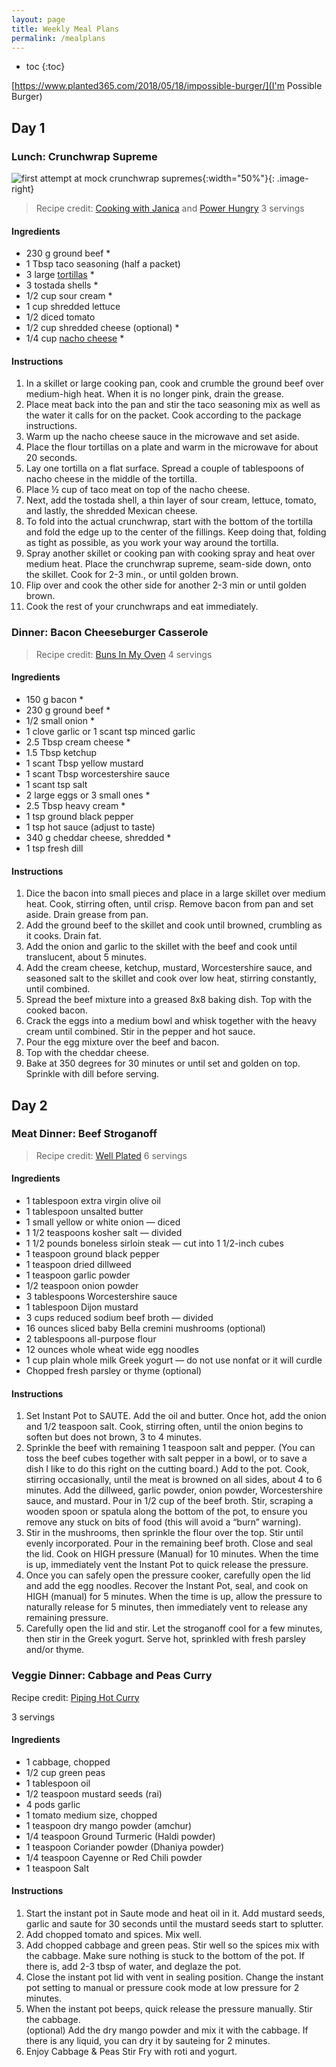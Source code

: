 ```yaml
---
layout: page
title: Weekly Meal Plans
permalink: /mealplans
---
```


<!-- These meal plans assume you have the following items already in your pantry:

* Flours (all purpose, bread, and whole wheat)
* Applesauce
* Baking powder
* Baking soda
* BBQ sauce
* Beans and legumes (dry, variety)
* Bread flour
* Butter or vegetable shortening (like margarine)
* Canned tuna
* Chia seeds or flax seeds
* Coconut (dried and shredded)
* Cornmeal
* Cornstarch or tapioca starch
* Chocolate chips or carob chips
* Garlic
* Lemon juice or lime juice
* Oats (rolled)
* Olive oil
* Pasta (variety)
* Peanut butter
* Rice
* Spices (variety)
* Spinach
* Soy sauce
* Sugar
* Tomatoes (canned)
* Vegetable stock
* Vinegar
* Yeast
* Yellow onions -->

* toc
{:toc}

[https://www.planted365.com/2018/05/18/impossible-burger/](I'm Possible Burger)

## Day 1

### Lunch: Crunchwrap Supreme

![first attempt at mock crunchwrap supremes](/food/foodventures/images/mock-crunchwrap-supremes.jpg){:width="50%"}{: .image-right}

> Recipe credit: [Cooking with Janica](https://cookingwithjanica.com/homemade-crunchwrap-supreme-recipe/#tasty-recipes-6859) and [Power Hungry](https://powerhungry.com/2018/05/1-ingredient-red-lentil-tortillas-grain-free-vegan/)
> 3 servings

#### Ingredients

- 230 g ground beef *
- 1 Tbsp taco seasoning (half a packet)
- 3 large [tortillas](https://powerhungry.com/2018/05/1-ingredient-red-lentil-tortillas-grain-free-vegan/) *
- 3 tostada shells *
- 1/2 cup sour cream *
- 1 cup shredded lettuce
- 1/2 diced tomato
- 1/2 cup shredded cheese (optional) *
- 1/4 cup [nacho cheese](https://www.budgetbytes.com/5-minute-nacho-cheese-sauce/) *

#### Instructions

1. In a skillet or large cooking pan, cook and crumble the ground beef over medium-high heat. When it is no longer pink, drain the grease.
1. Place meat back into the pan and stir the taco seasoning mix as well as the water it calls for on the packet. Cook according to the package instructions.
1. Warm up the nacho cheese sauce in the microwave and set aside.
1. Place the flour tortillas on a plate and warm in the microwave for about 20 seconds.
1. Lay one tortilla on a flat surface. Spread a couple of tablespoons of nacho cheese in the middle of the tortilla.
1. Place ½ cup of taco meat on top of the nacho cheese.
1. Next, add the tostada shell, a thin layer of sour cream, lettuce, tomato, and lastly, the shredded Mexican cheese.
1. To fold into the actual crunchwrap, start with the bottom of the tortilla and fold the edge up to the center of the fillings. Keep doing that, folding as tight as possible, as you work your way around the tortilla.
1. Spray another skillet or cooking pan with cooking spray and heat over medium heat. Place the crunchwrap supreme, seam-side down, onto the skillet. Cook for 2-3 min., or until golden brown.
1. Flip over and cook the other side for another 2-3 min or until golden brown.
1. Cook the rest of your crunchwraps and eat immediately.

### Dinner: Bacon Cheeseburger Casserole

> Recipe credit: [Buns In My Oven](https://www.bunsinmyoven.com/low-carb-bacon-cheeseburger-casserole/)
> 4 servings

#### Ingredients

- 150 g bacon *
- 230 g ground beef *
- 1/2 small onion *
- 1 clove garlic or 1 scant tsp minced garlic
- 2.5 Tbsp cream cheese *
- 1.5 Tbsp ketchup
- 1 scant Tbsp yellow mustard
- 1 scant Tbsp worcestershire sauce
- 1 scant tsp salt
- 2 large eggs or 3 small ones *
- 2.5 Tbsp heavy cream *
- 1 tsp ground black pepper
- 1 tsp hot sauce (adjust to taste)
- 340 g cheddar cheese, shredded *
- 1 tsp fresh dill

#### Instructions

1. Dice the bacon into small pieces and place in a large skillet over medium heat. Cook, stirring often, until crisp. Remove bacon from pan and set aside. Drain grease from pan.
1. Add the ground beef to the skillet and cook until browned, crumbling as it cooks. Drain fat.
1. Add the onion and garlic to the skillet with the beef and cook until translucent, about 5 minutes.
1. Add the cream cheese, ketchup, mustard, Worcestershire sauce, and seasoned salt to the skillet and cook over low heat, stirring constantly, until combined.
1. Spread the beef mixture into a greased 8x8 baking dish. Top with the cooked bacon.
1. Crack the eggs into a medium bowl and whisk together with the heavy cream until combined. Stir in the pepper and hot sauce.
1. Pour the egg mixture over the beef and bacon.
1. Top with the cheddar cheese.
1. Bake at 350 degrees for 30 minutes or until set and golden on top. Sprinkle with dill before serving.

## Day 2

### Meat Dinner: Beef Stroganoff

> Recipe credit: [Well Plated](https://www.wellplated.com/instant-pot-beef-stroganoff/#wprm-recipe-container-32742)
> 6 servings

#### Ingredients

- 1 tablespoon extra virgin olive oil
- 1 tablespoon unsalted butter
- 1 small yellow or white onion — diced
- 1 1/2 teaspoons kosher salt — divided
- 1 1/2 pounds boneless sirloin steak — cut into 1 1/2-inch cubes
- 1 teaspoon ground black pepper
- 1 teaspoon dried dillweed
- 1 teaspoon garlic powder
- 1/2 teaspoon onion powder
- 3 tablespoons Worcestershire sauce
- 1 tablespoon Dijon mustard
- 3 cups reduced sodium beef broth — divided
- 16 ounces sliced baby Bella cremini mushrooms (optional)
- 2 tablespoons all-purpose flour
- 12 ounces whole wheat wide egg noodles
- 1 cup plain whole milk Greek yogurt — do not use nonfat or it will curdle
- Chopped fresh parsley or thyme (optional)

#### Instructions

1. Set Instant Pot to SAUTE. Add the oil and butter. Once hot, add the onion and 1/2 teaspoon salt. Cook, stirring often, until the onion begins to soften but does not brown, 3 to 4 minutes.
1. Sprinkle the beef with remaining 1 teaspoon salt and pepper. (You can toss the beef cubes together with salt pepper in a bowl, or to save a dish I like to do this right on the cutting board.) Add to the pot. Cook, stirring occasionally, until the meat is browned on all sides, about 4 to 6 minutes. Add the dillweed, garlic powder, onion powder, Worcestershire sauce, and mustard. Pour in 1/2 cup of the beef broth. Stir, scraping a wooden spoon or spatula along the bottom of the pot, to ensure you remove any stuck on bits of food (this will avoid a “burn” warning).
1. Stir in the mushrooms, then sprinkle the flour over the top. Stir until evenly incorporated. Pour in the remaining beef broth. Close and seal the lid. Cook on HIGH pressure (Manual) for 10 minutes. When the time is up, immediately vent the Instant Pot to quick release the pressure.
1. Once you can safely open the pressure cooker, carefully open the lid and add the egg noodles. Recover the Instant Pot, seal, and cook on HIGH (manual) for 5 minutes. When the time is up, allow the pressure to naturally release for 5 minutes, then immediately vent to release any remaining pressure.
1. Carefully open the lid and stir. Let the stroganoff cool for a few minutes, then stir in the Greek yogurt. Serve hot, sprinkled with fresh parsley and/or thyme.

### Veggie Dinner: Cabbage and Peas Curry

Recipe credit: [Piping Hot Curry](https://pipingpotcurry.com/cabbage-peas-stir-fry-pressure-cooker/#wprm-recipe-container-2739)

3 servings

#### Ingredients

- 1 cabbage, chopped
- 1/2 cup green peas
- 1 tablespoon oil
- 1/2 teaspoon mustard seeds (rai)
- 4 pods garlic
- 1 tomato medium size, chopped
- 1 teaspoon dry mango powder (amchur)
- 1/4 teaspoon Ground Turmeric (Haldi powder)
- 1 teaspoon Coriander powder (Dhaniya powder)
- 1/4 teaspoon Cayenne or Red Chili powder
- 1 teaspoon Salt

#### Instructions

1. Start the instant pot in Saute mode and heat oil in it.  Add mustard seeds, garlic and saute for 30 seconds until the mustard seeds start to splutter.
1. Add chopped tomato and spices.  Mix well.
1. Add chopped cabbage and green peas. Stir well so the spices mix with the cabbage. Make sure nothing is stuck to the bottom of the pot. If there is, add 2-3 tbsp of water, and deglaze the pot.
1. Close the instant pot lid with vent in sealing position. Change the instant pot setting to manual or pressure cook mode at low pressure for 2 minutes.  
1. When the instant pot beeps, quick release the pressure manually.  Stir the cabbage.  
(optional) Add the dry mango powder and mix it with the cabbage.  If there is any liquid, you can dry it by sauteing for 2 minutes.  
1. Enjoy Cabbage & Peas Stir Fry with roti and yogurt.
